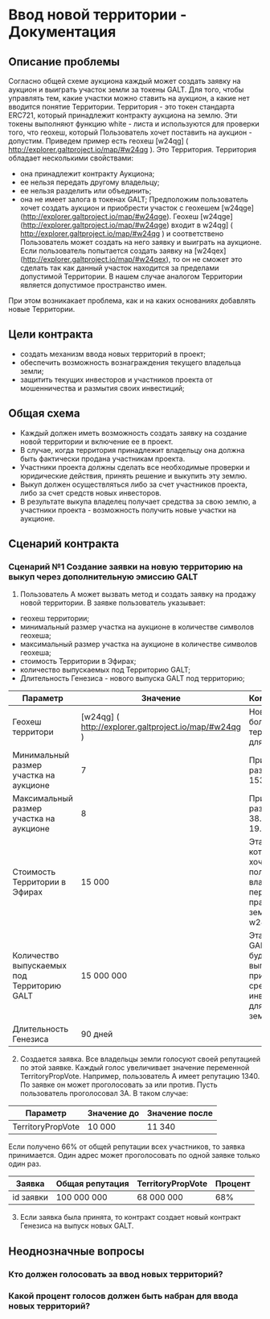 # Ввод новой территории - Документация

## Описание проблемы
Согласно общей схеме аукциона каждый может создать заявку на аукцион и выиграть участок земли за токены GALT.
Для того, чтобы управлять тем, какие участки можно ставить на аукцион, а какие нет вводится понятие Территории. Территория - это токен стандарта ERC721, который принадлежит контракту аукциона на землю. Эти токены выполняют функцию white - листа и используются для проверки того, что геохеш, который Пользователь хочет поставить на аукцион - допустим.
Приведем пример есть геохеш [w24qg] ( http://explorer.galtproject.io/map/#w24qg ). Это Территория.
Территория обладает несколькими свойствами:
- она принадлежит контракту Аукциона;
- ее нельзя передать другому владельцу;
- ее нельзя разделить или объединить;
- она не имеет залога в токенах GALT;
Предположим пользователь хочет создать аукцион и приобрести участок с геохешем [w24qge] (http://explorer.galtproject.io/map/#w24qge). Геохеш [w24qge] (http://explorer.galtproject.io/map/#w24qge)  входит в w24qg] ( http://explorer.galtproject.io/map/#w24qg ) и соответствено Пользователь может создать на него заявку и выиграть на аукционе.
Если пользователь попытается создать заявку на [w24qex] (http://explorer.galtproject.io/map/#w24qex), то он не сможет это сделать так как данный участок находится за пределами допустимой Территории. В нашем случае аналогом Территории является допустимое пространство имен.

При этом возникакает проблема, как и на каких основаниях добавлять новые Территории.

## Цели контракта
- создать механизм ввода новых территорий в проект;
- обеспечить возможность вознаграждения текущего владельца земли;
- защитить текущих инвесторов и участников проекта от мошенничества и размытия своих инвестиций;

## Общая схема
- Каждый должен иметь возможность создать заявку на создание новой территории и включение ее в проект. 
- В случае, когда территория принадлежит владельцу она должна быть фактически продана участникам проекта. 
- Участники проекта должны сделать все необходимые проверки и юридические действия, принять решение и выкупить эту землю. 
- Выкуп должен осуществляться либо за счет участников проекта, либо за счет средств новых инвесторов. 
- В результате выкупа владелец получает средства за свою землю, а участники проекта - возможность получить новые участки на аукционе.

## Сценарий контракта

### Сценарий №1 Создание заявки на новую территорию на выкуп через дополнительную эмиссию GALT
1. Пользователь А может вызвать метод и создать заявку на продажу новой территории. В заявке пользователь указывает:
- геохеш территории;
- минимальный размер участка на аукционе в количестве символов геохеша;
- максимальный размер участка на аукционе в количестве символов геохеша;
- стоимость Территории в Эфирах;
- количество выпускаемых под Территорию GALT;
- Длительность Генезиса - нового выпуска GALT под территорию;

| Параметр | Значение | Комментарий |
|---------|-----------| ----------- |
| Геохеш территори| [w24qg] ( http://explorer.galtproject.io/map/#w24qg ) | Новая большая территория для проекта|
| Минимальный размер участка на аукционе| 7 |	Примерный размер ≤ 153m	×	153m |
| Максимальный размер участка на аукционе| 8 | Примерный размер ≤ 38.2m	×	19.1m |
| Стоимость Территории в Эфирах| 15 000 | Эта сумма, которую хочет получить владелец за передачу прав на всю землю w24qex |
| Количество выпускаемых под Территорию GALT| 15 000 000 | Эта сумма GALT, которая будет выпущена для привлечения средств инвесторов для выкупа земли |
| Длительность Генезиса | 90 дней |        |

2. Создается заявка. Все владельцы земли голосуют своей репутацией по этой заявке. Каждый голос увеличивает значение переменной TerritoryPropVote. 
Например, пользователь А имеет репутацию 1340. По заявке он может проголосовать за или против.
Пусть пользователь проголосовал ЗА. В таком случае:

| Параметр | Значение до | Значение после |
|---------|-----------| ----------- |
|TerritoryPropVote |10 000| 11 340 |

Если получено 66% от общей репутации всех участников, то заявка принимается. Один адрес может проголосовать по одной заявке только один раз.

| Заявка  | Общая репутация | TerritoryPropVote | Процент |
|---------|---------|-----------| ----------- |
|id заявки|100 000 000 |68 000 000| 68% |

3. Если заявка была принята, то контракт создает новый контракт Генезиса на выпуск новых GALT. 

## Неоднозначные вопросы
### Кто должен голосовать за ввод новых территорий?
### Какой процент голосов должен быть набран для ввода новых территорий?

